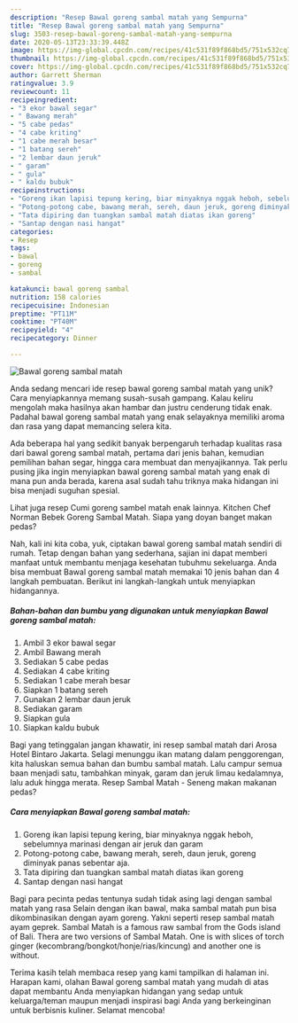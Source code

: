 ```yaml
---
description: "Resep Bawal goreng sambal matah yang Sempurna"
title: "Resep Bawal goreng sambal matah yang Sempurna"
slug: 3503-resep-bawal-goreng-sambal-matah-yang-sempurna
date: 2020-05-13T23:33:39.448Z
image: https://img-global.cpcdn.com/recipes/41c531f89f868bd5/751x532cq70/bawal-goreng-sambal-matah-foto-resep-utama.jpg
thumbnail: https://img-global.cpcdn.com/recipes/41c531f89f868bd5/751x532cq70/bawal-goreng-sambal-matah-foto-resep-utama.jpg
cover: https://img-global.cpcdn.com/recipes/41c531f89f868bd5/751x532cq70/bawal-goreng-sambal-matah-foto-resep-utama.jpg
author: Garrett Sherman
ratingvalue: 3.9
reviewcount: 11
recipeingredient:
- "3 ekor bawal segar"
- " Bawang merah"
- "5 cabe pedas"
- "4 cabe kriting"
- "1 cabe merah besar"
- "1 batang sereh"
- "2 lembar daun jeruk"
- " garam"
- " gula"
- " kaldu bubuk"
recipeinstructions:
- "Goreng ikan lapisi tepung kering, biar minyaknya nggak heboh, sebelumnya marinasi dengan air jeruk dan garam"
- "Potong-potong cabe, bawang merah, sereh, daun jeruk, goreng diminyak panas sebentar aja."
- "Tata dipiring dan tuangkan sambal matah diatas ikan goreng"
- "Santap dengan nasi hangat"
categories:
- Resep
tags:
- bawal
- goreng
- sambal

katakunci: bawal goreng sambal 
nutrition: 158 calories
recipecuisine: Indonesian
preptime: "PT11M"
cooktime: "PT40M"
recipeyield: "4"
recipecategory: Dinner

---
```



![Bawal goreng sambal matah](https://img-global.cpcdn.com/recipes/41c531f89f868bd5/751x532cq70/bawal-goreng-sambal-matah-foto-resep-utama.jpg)

Anda sedang mencari ide resep bawal goreng sambal matah yang unik? Cara menyiapkannya memang susah-susah gampang. Kalau keliru mengolah maka hasilnya akan hambar dan justru cenderung tidak enak. Padahal bawal goreng sambal matah yang enak selayaknya memiliki aroma dan rasa yang dapat memancing selera kita.

Ada beberapa hal yang sedikit banyak berpengaruh terhadap kualitas rasa dari bawal goreng sambal matah, pertama dari jenis bahan, kemudian pemilihan bahan segar, hingga cara membuat dan menyajikannya. Tak perlu pusing jika ingin menyiapkan bawal goreng sambal matah yang enak di mana pun anda berada, karena asal sudah tahu triknya maka hidangan ini bisa menjadi suguhan spesial.

Lihat juga resep Cumi goreng sambel matah enak lainnya. Kitchen Chef Norman Bebek Goreng Sambal Matah. Siapa yang doyan banget makan pedas?


Nah, kali ini kita coba, yuk, ciptakan bawal goreng sambal matah sendiri di rumah. Tetap dengan bahan yang sederhana, sajian ini dapat memberi manfaat untuk membantu menjaga kesehatan tubuhmu sekeluarga. Anda bisa membuat Bawal goreng sambal matah memakai 10 jenis bahan dan 4 langkah pembuatan. Berikut ini langkah-langkah untuk menyiapkan hidangannya.

<!--inarticleads1-->

##### Bahan-bahan dan bumbu yang digunakan untuk menyiapkan Bawal goreng sambal matah:

1. Ambil 3 ekor bawal segar
1. Ambil  Bawang merah
1. Sediakan 5 cabe pedas
1. Sediakan 4 cabe kriting
1. Sediakan 1 cabe merah besar
1. Siapkan 1 batang sereh
1. Gunakan 2 lembar daun jeruk
1. Sediakan  garam
1. Siapkan  gula
1. Siapkan  kaldu bubuk


Bagi yang tetinggalan jangan khawatir, ini resep sambal matah dari Arosa Hotel Bintaro Jakarta. Selagi menunggu ikan matang dalam penggorengan, kita haluskan semua bahan dan bumbu sambal matah. Lalu campur semua baan menjadi satu, tambahkan minyak, garam dan jeruk limau kedalamnya, lalu aduk hingga merata. Resep Sambal Matah - Seneng makan makanan pedas? 

<!--inarticleads2-->

##### Cara menyiapkan Bawal goreng sambal matah:

1. Goreng ikan lapisi tepung kering, biar minyaknya nggak heboh, sebelumnya marinasi dengan air jeruk dan garam
1. Potong-potong cabe, bawang merah, sereh, daun jeruk, goreng diminyak panas sebentar aja.
1. Tata dipiring dan tuangkan sambal matah diatas ikan goreng
1. Santap dengan nasi hangat


Bagi para pecinta pedas tentunya sudah tidak asing lagi dengan sambal matah yang rasa Selain dengan ikan bawal, maka sambal matah pun bisa dikombinasikan dengan ayam goreng. Yakni seperti resep sambal matah ayam geprek. Sambal Matah is a famous raw sambal from the Gods island of Bali. Thera are two versions of Sambal Matah. One is with slices of torch ginger (kecombrang/bongkot/honje/rias/kincung) and another one is without. 

Terima kasih telah membaca resep yang kami tampilkan di halaman ini. Harapan kami, olahan Bawal goreng sambal matah yang mudah di atas dapat membantu Anda menyiapkan hidangan yang sedap untuk keluarga/teman maupun menjadi inspirasi bagi Anda yang berkeinginan untuk berbisnis kuliner. Selamat mencoba!
